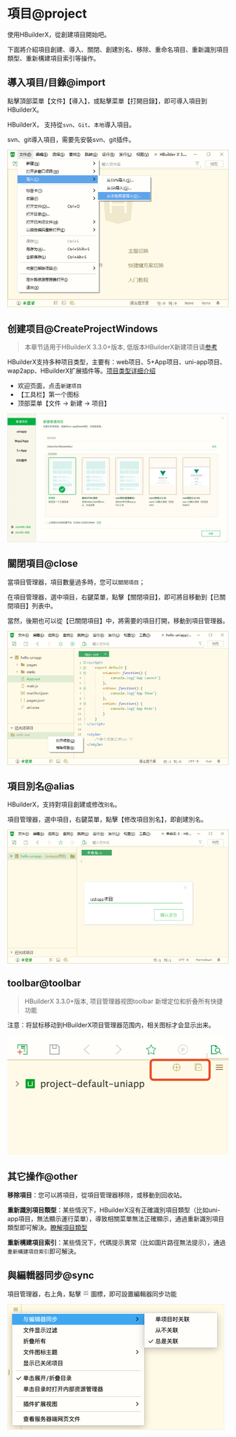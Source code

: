 # 項目@project

使用HBuilderX，從創建項目開始吧。

下面將介紹項目創建、導入、關閉、創建別名、移除、重命名項目、重新識別項目類型、重新構建項目索引等操作。

## 導入項目/目錄@import

點擊頂部菜單【文件】【導入】，或點擊菜單【打開目錄】，即可導入項目到HBuilderX。

HBuilderX， 支持從`svn`、`Git`、`本地`導入項目。

svn、git導入項目，需要先安裝svn、git插件。

<img src="/static/snapshots/tutorial/project/project_import.png" style="zoom: 85%;" />

## 创建项目@CreateProjectWindows

> 本章节适用于HBuilderX 3.3.0+版本, 低版本HBuilderX新建项目请[参考](/Tutorial/history/project?id=CreateProjectWindows) 

HBuilderX支持多种项目类型，主要有：web项目、5+App项目、uni-app项目、wap2app、HBuilderX扩展插件等。[项目类型详细介绍](/Tutorial/Other/ProjectType)    

- 欢迎页面，点击`新建项目`
- 【工具栏】第一个图标
- 顶部菜单【文件 -> 新建 -> 项目】

<img src="/static/snapshots/tutorial/project/project_create.png" style="zoom: 49%;" />

## 關閉項目@close

當項目管理器，項目數量過多時，您可以`關閉項目`；

在項目管理器，選中項目，右鍵菜單，點擊【關閉項目】，即可將目移動到【已關閉項目】列表中。

當然，後期也可以從【已關閉項目】中，將需要的項目打開，移動到項目管理器。

<img src="/static/snapshots/tutorial/project/project_close.png" style="zoom: 85%;" />

## 項目別名@alias

HBuilderX，支持對項目創建或修改`別名`。

項目管理器，選中項目，右鍵菜單，點擊【修改項目別名】，即創建別名。

<img src="/static/snapshots/tutorial/project/project_alias.png" style="zoom: 85%;" />

## toolbar@toolbar

> HBuilderX 3.3.0+版本, 项目管理器视图toolbar 新增定位和折叠所有快捷功能

注意：将鼠标移动到HBuilderX项目管理器范围内，相关图标才会显示出来。

<img src="/static/snapshots/tutorial/project/project_toolbar.png" class="hd-img" />

## 其它操作@other

**移除項目**：您可以將項目，從項目管理器移除，或移動到回收站。

**重新識別項目類型**：某些情況下，HBuilderX沒有正確識別項目類型（比如uni-app項目，無法顯示運行菜單），導致相關菜單無法正確顯示，通過重新識別項目類型即可解決。[瞭解項目類型](/Tutorial/ProjectType)

**重新構建項目索引**：某些情況下，代碼提示異常（比如圖片路徑無法提示），通過`重新構建項目索引`即可解決。

## 與編輯器同步@sync

<p>項目管理器，右上角，點擊 <svg t="1631502274114" class="icon" viewBox="0 0 1024 1024" version="1.1" xmlns="http://www.w3.org/2000/svg" p-id="24803" width="14" height="14"><path d="M873.8304 552.96h-737.28c-22.528 0-40.96-18.432-40.96-40.96s18.432-40.96 40.96-40.96h737.28c22.528 0 40.96 18.432 40.96 40.96s-18.432 40.96-40.96 40.96zM873.8304 307.2h-737.28c-22.528 0-40.96-18.432-40.96-40.96s18.432-40.96 40.96-40.96h737.28c22.528 0 40.96 18.432 40.96 40.96s-18.432 40.96-40.96 40.96zM873.8304 798.72h-737.28c-22.528 0-40.96-18.432-40.96-40.96s18.432-40.96 40.96-40.96h737.28c22.528 0 40.96 18.432 40.96 40.96s-18.432 40.96-40.96 40.96z" p-id="24804" fill="#707070"></path></svg> 圖標</svg>，即可設置編輯器同步功能</p>

<img src="/static/snapshots/tutorial/settings/sync.png" style="zoom: 50%;border: 1px solid #eee;" />
